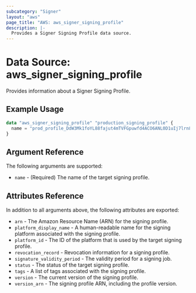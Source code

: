 ```yaml
---
subcategory: "Signer"
layout: "aws"
page_title: "AWS: aws_signer_signing_profile"
description: |-
  Provides a Signer Signing Profile data source.
---
```


# Data Source: aws_signer_signing_profile

Provides information about a Signer Signing Profile.

## Example Usage

```terraform
data "aws_signer_signing_profile" "production_signing_profile" {
  name = "prod_profile_DdW3Mk1foYL88fajut4mTVFGpuwfd4ACO6ANL0D1uIj7lrn8adK"
}
```

## Argument Reference

The following arguments are supported:

* `name` - (Required) The name of the target signing profile.

## Attributes Reference

In addition to all arguments above, the following attributes are exported:

* `arn` - The Amazon Resource Name (ARN) for the signing profile.
* `platform_display_name` - A human-readable name for the signing platform associated with the signing profile.
* `platform_id` - The ID of the platform that is used by the target signing profile.
* `revocation_record` - Revocation information for a signing profile.
* `signature_validity_period` - The validity period for a signing job.
* `status` - The status of the target signing profile.
* `tags` - A list of tags associated with the signing profile.
* `version` - The current version of the signing profile.
* `version_arn` - The signing profile ARN, including the profile version.
